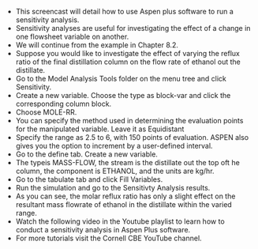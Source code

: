 - This screencast will detail how to use Aspen plus software to run a sensitivity analysis.
- Sensitivity analyses are useful for investigating the effect of a change in one flowsheet variable on another.
- We will continue from the example in Chapter 8.2.
- Suppose you would like to investigate the effect of varying the reflux ratio of the final distillation column on the flow rate of ethanol out the distillate.
- Go to the Model Analysis Tools folder on the menu tree and click Sensitivity.
- Create a new variable. Choose the type as block-var and click the corresponding column block.
- Choose MOLE-RR.
- You can specify the method used in determining the evaluation points for the manipulated variable. Leave it as Equidistant
- Specify the range  as 2.5 to 6, with 150 points of evaluation. ASPEN also gives you the option to increment by a user-defined interval.
- Go to the define tab. Create a new variable.
- The typeis  MASS-FLOW, the stream is the distillate out the top oft he column, the component is ETHANOL, and the units are kg/hr.
- Go to the tabulate  tab and click Fill Variables.
- Run the simulation and go to the Sensitivty Analysis results.
- As you can see, the molar reflux ratio has only a slight effect on the resultant mass flowrate of ethanol in the distillate within the varied range.
- Watch the following video in the Youtube playlist to learn how to conduct a sensitivity analysis in  Aspen Plus software.
- For more tutorials visit the Cornell CBE YouTube channel.